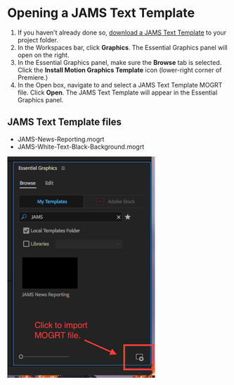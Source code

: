 # Opening a JAMS Text Template

1. If you haven't already done so, [download a JAMS Text Template](/downloading-the-jams-text-template-to-your-project-folder.md) to your project folder.
2. In the Workspaces bar, click **Graphics**. The Essential Graphics panel will open on the right.
3. In the Essential Graphics panel, make sure the **Browse** tab is selected. Click the **Install Motion Graphics Template** icon \(lower-right corner of Premiere.\)
4. In the Open box, navigate to and select a JAMS Text Template MOGRT file. Click **Open**. The JAMS Text Template will appear in the Essential Graphics panel.

## JAMS Text Template files

* JAMS-News-Reporting.mogrt
* JAMS-White-Text-Black-Background.mogrt



![](/assets/mogrt-file-import.png)



